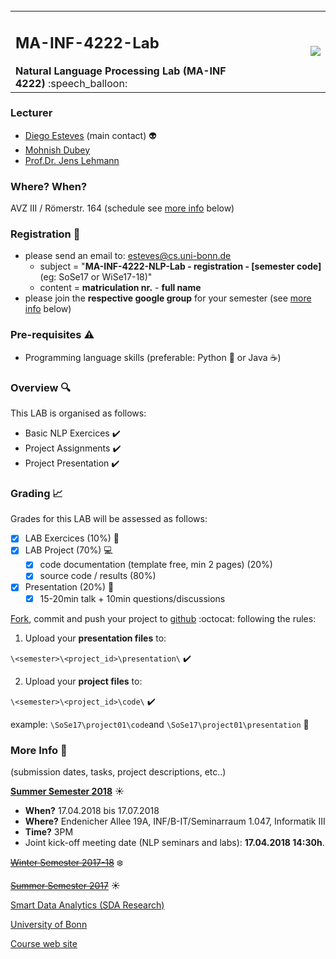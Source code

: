 <table border="0" cellspacing="0" cellpadding="0">
    <tr>
        <td width="80%">
            <h2>MA-INF-4222-Lab</h2>
            <b>Natural Language Processing Lab (MA-INF 4222)</b> :speech_balloon:
        </td>
        <td align="right">
            <img src="http://sda.cs.uni-bonn.de/wp-content/uploads/2017/10/Smart-Data-Analytics.png" >
        </td>
    </tr>
    </table>

### Lecturer 
- [Diego Esteves](http://sda.cs.uni-bonn.de/people/diego-esteves/) (main contact) :alien:
- [Mohnish Dubey](http://sda.cs.uni-bonn.de/people/mohnish-dubey/)
- [Prof.Dr. Jens Lehmann](http://sda.cs.uni-bonn.de/people/prof-dr-jens-lehmann/)

### Where? When?
AVZ III / Römerstr. 164	(schedule see [more info](https://github.com/SmartDataAnalytics/MA-INF-4222-NLP-Lab#more-info-calendar) below)

### Registration :email:
- please send an email to: esteves@cs.uni-bonn.de
    - subject = "**MA-INF-4222-NLP-Lab - registration - [semester code]** (eg: SoSe17 or WiSe17-18)"
    - content = **matriculation nr.** - **full name** 
- please join the **respective google group** for your semester (see [more info](https://github.com/SmartDataAnalytics/MA-INF-4222-NLP-Lab#more-info-calendar) below)

### Pre-requisites :warning:
- Programming language skills (preferable: Python :snake: or Java :coffee:) 

### Overview :mag:
This LAB is organised as follows:

- Basic NLP Exercices :heavy_check_mark:
- Project Assignments :heavy_check_mark:
- Project Presentation :heavy_check_mark:

### Grading :chart_with_upwards_trend:
Grades for this LAB will be assessed as follows:
- [x] LAB Exercices (10%) :memo:
- [x] LAB Project (70%) :computer:
  - [x] code documentation (template free, min 2 pages) (20%)
  - [x] source code / results (80%)
- [x] Presentation (20%) :microphone:
  - [x] 15-20min talk + 10min questions/discussions

[Fork](https://guides.github.com/activities/forking/), commit and push your project to [github](https://github.com/SmartDataAnalytics/MA-INF-4222-Lab) :octocat: following the rules:

1) Upload your **presentation files** to: 

```\<semester>\<project_id>\presentation\``` :heavy_check_mark:

2) Upload your **project files** to: 

```\<semester>\<project_id>\code\``` :heavy_check_mark:

example: ```\SoSe17\project01\code```and ```\SoSe17\project01\presentation``` :floppy_disk:

### More Info :calendar:
(submission dates, tasks, project descriptions, etc..)

[**Summer Semester 2018**](https://github.com/SmartDataAnalytics/MA-INF-4222-NLP-Lab/tree/master/2018_SoSe) :sunny:
- **When?** 17.04.2018 bis 17.07.2018
- **Where?** Endenicher Allee 19A, INF/B-IT/Seminarraum 1.047, Informatik III 
- **Time?** 3PM 
- Joint kick-off meeting date (NLP seminars and labs): **17.04.2018 14:30h**.

[~~Winter Semester 2017-18~~](https://github.com/SmartDataAnalytics/MA-INF-4222-NLP-Lab/tree/master/2017-18_WiSe) :snowflake:

[~~Summer Semester 2017~~](https://github.com/SmartDataAnalytics/MA-INF-4222-NLP-Lab/tree/master/2017_SoSe) :sunny:

[Smart Data Analytics (SDA Research)](http://sda.cs.uni-bonn.de/)

[University of Bonn](https://www.uni-bonn.de/the-university)

[Course web site](http://sda.cs.uni-bonn.de/teaching/nlp/)
